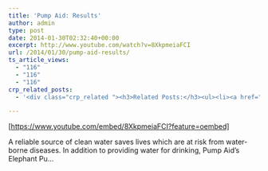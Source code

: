 ```yaml
---
title: 'Pump Aid: Results'
author: admin
type: post
date: 2014-01-30T02:32:40+00:00
excerpt: http://www.youtube.com/watch?v=8XkpmeiaFCI
url: /2014/01/30/pump-aid-results/
ts_article_views:
  - "116"
  - "116"
  - "116"
crp_related_posts:
  - '<div class="crp_related "><h3>Related Posts:</h3><ul><li><a href="https://scdhub.org/2017/12/25/wastewater-treatment-and-biosolids-management/"    ><img src="https://scdhub.org/wp-content/uploads/2017/12/wastewater-treatment-and-biosoli-150x150.jpg" alt="Wastewater treatment and Biosolids management" title="Wastewater treatment and Biosolids management" width="150" height="150" class="crp_thumb crp_featured" /><span class="crp_title">Wastewater treatment and Biosolids management</span></a></li><li><a href="https://scdhub.org/2017/07/14/pump-aid-and-the-elephant-toilet/"    ><img src="https://scdhub.org/wp-content/uploads/2017/07/pump-aid-and-the-elephant-toilet-150x150.jpg" alt="Pump Aid and the Elephant Toilet" title="Pump Aid and the Elephant Toilet" width="150" height="150" class="crp_thumb crp_featured" /><span class="crp_title">Pump Aid and the Elephant Toilet</span></a></li><li><a href="https://scdhub.org/2018/01/06/household-and-neighborhood-sanitation-infrastructures-excreta-wastewater-disposal-in-developing-countries/"    ><img src="https://scdhub.org/wp-content/plugins/contextual-related-posts/default.png" alt="Household and neighborhood Sanitation Infrastructures: Excreta, wastewater disposal in developing countries" title="Household and neighborhood Sanitation Infrastructures: Excreta, wastewater disposal in developing countries" width="150" height="150" class="crp_thumb crp_default" /><span class="crp_title">Household and neighborhood Sanitation&hellip;</span></a></li><li><a href="https://scdhub.org/2017/12/29/walking-in-sabinas-shoes-world-vision/"    ><img src="https://scdhub.org/wp-content/uploads/2017/12/walking-in-sabinas-shoes-world-v-150x150.jpg" alt="Walking in Sabinas Shoes &#8211; World Vision" title="Walking in Sabinas Shoes &#8211; World Vision" width="150" height="150" class="crp_thumb crp_featured" /><span class="crp_title">Walking in Sabinas Shoes &#8211; World Vision</span></a></li><li><a href="https://scdhub.org/2017/12/12/rainwater-harvesting-combined-with-slow-sand-filter/"    ><img src="https://scdhub.org/wp-content/uploads/2017/12/rainwater-harvesting-combined-wi-150x150.jpg" alt="rainwater harvesting combined with slow sand filter" title="rainwater harvesting combined with slow sand filter" width="150" height="150" class="crp_thumb crp_featured" /><span class="crp_title">rainwater harvesting combined with slow sand filter</span></a></li><li><a href="https://scdhub.org/2017/06/11/lead-contamination-beyond-flint-drinking-water-and-childrens-health/"    ><img src="https://scdhub.org/wp-content/uploads/2017/06/Screen-Shot-2017-06-10-at-10.17.39-PM-150x150.png" alt="Lead Contamination Beyond Flint: Drinking Water and Children&#8217;s Health" title="Lead Contamination Beyond Flint: Drinking Water and Children&#8217;s Health" width="150" height="150" class="crp_thumb crp_featured" /><span class="crp_title">Lead Contamination Beyond Flint: Drinking Water and&hellip;</span></a></li></ul><div class="crp_clear"></div></div>'

---
```

[https://www.youtube.com/embed/8XkpmeiaFCI?feature=oembed] 

A reliable source of clean water saves lives which are at risk from water-borne diseases. In addition to providing water for drinking, Pump Aid&#8217;s Elephant Pu&#8230;